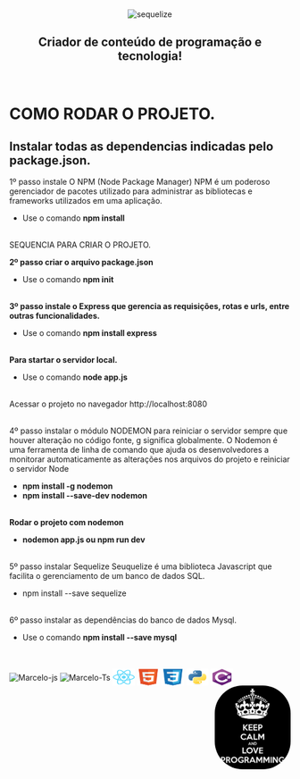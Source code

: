 <div align="center">
  <img align="center" src="https://th.bing.com/th/id/OIP.vJ8QZASE7a4nxWFfavXxDAHaEK?pid=ImgDet&rs=1" alt="sequelize">
 </div>
  <div align="center"><h2>Criador de conteúdo de programação e tecnologia!</h2></div><br>

<h1>COMO RODAR O PROJETO.</h1>
 <h2>Instalar todas as dependencias indicadas pelo package.json.</h2>
 
1º passo instale O NPM (Node Package Manager)
NPM é um poderoso gerenciador de pacotes utilizado para administrar as bibliotecas e frameworks utilizados em uma aplicação.
 - Use o comando <strong>npm install</strong><br><br>

 SEQUENCIA PARA CRIAR O PROJETO.<br>
 
 <strong>2º passo criar o arquivo package.json</strong>
  - Use o comando <strong>npm init</strong><br><br>

<strong>3º passo instale o Express que gerencia as requisições, rotas e urls, entre outras funcionalidades.</strong>
- Use o comando <strong>npm install express</strong><br><br>

<strong>Para startar o servidor local.</strong>
- Use o comando <strong>node app.js</strong><br><br>

Acessar o projeto no navegador
http://localhost:8080<br><br>

4º passo instalar o módulo NODEMON para reiniciar o servidor sempre que houver alteração no código fonte, g significa globalmente.
O Nodemon é uma ferramenta de linha de comando que ajuda os desenvolvedores a monitorar automaticamente as alterações nos arquivos do projeto e reiniciar o servidor Node
- <strong>npm install -g nodemon</strong>
- <strong>npm install --save-dev nodemon</strong><br><br>

<strong>Rodar o projeto com nodemon</strong>
- <strong>nodemon app.js ou npm run dev</strong><br><br>

5º passo instalar Sequelize 
Seuquelize é uma biblioteca Javascript que facilita o gerenciamento de um banco de dados SQL.
- npm install --save sequelize<br><br>

6º passo instalar as dependências do banco de dados Mysql.
- Use o comando <strong>npm install --save mysql</strong><br><br>

<div style="display: inline_block"><br>
  <img align="center" alt="Marcelo-js" height="30" width="40" src="https://img.icons8.com/fluency/256/node-js.png">
  <img align="center" alt="Marcelo-Ts" height="30" width="40" src="https://cdn.icon-icons.com/icons2/2107/PNG/512/file_type_sequelize_icon_130173.png">
  <img align="center" alt="Marcelo-React" height="30" width="40" src="https://raw.githubusercontent.com/devicons/devicon/master/icons/react/react-original.svg">
  <img align="center" alt="Marcelo-HTML" height="30" width="40" src="https://raw.githubusercontent.com/devicons/devicon/master/icons/html5/html5-original.svg">
  <img align="center" alt="Marcelo-CSS" height="30" width="40" src="https://raw.githubusercontent.com/devicons/devicon/master/icons/css3/css3-original.svg">
  <img align="center" alt="Marcelo-Python" height="30" width="40" src="https://raw.githubusercontent.com/devicons/devicon/master/icons/python/python-original.svg">
  <img align="center" alt="Marcelo-Csharp" height="30" width="40" src="https://raw.githubusercontent.com/devicons/devicon/master/icons/csharp/csharp-original.svg">
  <img align="right" alt="marcelo-pic" height="150" style="border-radius:50px;" src="https://github.com/marcelowkr2/imagens/blob/2c5cdd4d99c341df1015b28166c2706d7860219b/430910.png">
  </div>
